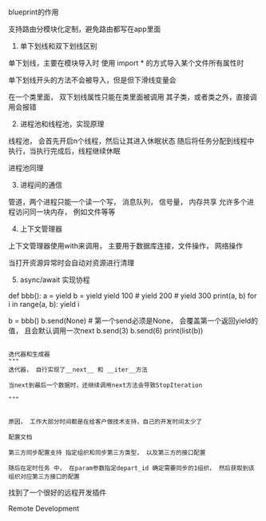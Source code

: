 ## 

blueprint的作用

支持路由分模块化定制，避免路由都写在app里面


1. 单下划线和双下划线区别


单下划线，主要在模块导入时
使用
import * 的方式导入某个文件所有属性时

单下划线开头的方法不会被导入，但是但下滑线变量会


在一个类里面， 双下划线属性只能在类里面被调用
其子类，或者类之外，直接调用会报错

2. 进程池和线程池，实现原理

线程池， 会首先开启n个线程，然后让其进入休眠状态
随后将任务分配到线程中执行，当执行完成后，线程继续休眠

进程池同理

3. 进程间的通信

管道，两个进程只能一个读一个写， 
消息队列，
信号量， 
内存共享 允许多个进程访问同一块内存， 例如文件等等


4. 上下文管理器

上下文管理器使用with来调用， 主要用于数据库连接，文件操作， 网络操作

当打开资源异常时会自动对资源进行清理

5. async/await 实现协程

def bbb():
    a = yield
    b = yield
    yield 100
    # yield 200
    # yield 300
    print(a, b)
    for i in range(a, b):
        yield i


b = bbb()
b.send(None) # 第一个send必须是None， 会覆盖第一个返回yield的值， 且会默认调用一次next
b.send(3)
b.send(6)
print(list(b))


```

迭代器和生成器
"""
迭代器， 自行实现了__next__ 和 __iter__方法

当next到最后一个数据时，还继续调用next方法会导致StopIteration

"""


原因， 工作大部分时间都是在给客户做技术支持，自己的开发时间太少了

```

```
配置文档

第三方同步配置支持 指定组织和同步第三方类型， 以及第三方的接口配置

随后在定时任务 中， 在param参数指定depart_id 确定需要同步的1组织， 然后获取到该组织对应第三方接口的配置

```


找到了一个很好的远程开发插件

Remote Development
